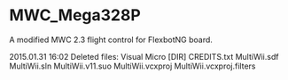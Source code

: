 # MWC_Mega328P
A modified MWC 2.3 flight control for FlexbotNG board.

2015.01.31 16:02
Deleted files:
  Visual Micro [DIR]
  CREDITS.txt
  MultiWii.sdf
  MultiWii.sln
  MultiWii.v11.suo
  MultiWii.vcxproj
  MultiWii.vcxproj.filters
  
